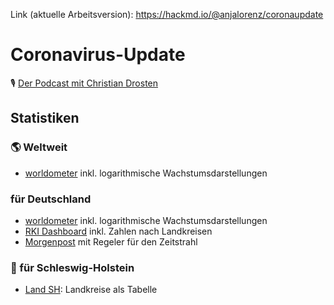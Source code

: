 Link (aktuelle Arbeitsversion): https://hackmd.io/@anjalorenz/coronaupdate

# Coronavirus-Update
🎙️ [Der Podcast mit Christian Drosten](https://www.ndr.de/nachrichten/info/podcast4684.html)

## Statistiken

### 🌎 Weltweit
* [worldometer](https://www.worldometers.info/coronavirus/) inkl. logarithmische Wachstumsdarstellungen

### für Deutschland
* [worldometer](https://www.worldometers.info/coronavirus/country/germany/) inkl. logarithmische Wachstumsdarstellungen
* [RKI Dashboard](https://experience.arcgis.com/experience/478220a4c454480e823b17327b2bf1d4/) inkl. Zahlen nach Landkreisen
* [Morgenpost](https://interaktiv.morgenpost.de/corona-virus-karte-infektionen-deutschland-weltweit/?fbclid=IwAR04HlqzakGaNssQzbz4d8o8R3gz0C910U8tvfYlBT6P0lVJJvHfk9uS2rc) mit Regeler für den Zeitstrahl

### 🌊 für Schleswig-Holstein
* [Land SH](https://www.schleswig-holstein.de/DE/Landesregierung/I/Presse/_documents/Corona-Liste_Kreise.html): Landkreise als Tabelle
